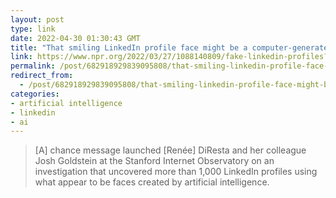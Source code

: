 ```yaml
---
layout: post
type: link
date: 2022-04-30 01:30:43 GMT
title: "That smiling LinkedIn profile face might be a computer-generated fake"
link: https://www.npr.org/2022/03/27/1088140809/fake-linkedin-profiles?campaign_id=158&emc=edit_ot_20220329&instance_id=57035&nl=on-tech-with-shira-ovide&regi_id=83449508&segment_id=86897&te=1&user_id=43ada4acfbfc708c4b4af22b39b774d9
permalink: /post/682918929839095808/that-smiling-linkedin-profile-face-might-be-a
redirect_from: 
  - /post/682918929839095808/that-smiling-linkedin-profile-face-might-be-a
categories:
- artificial intelligence
- linkedin
- ai
---
```

<blockquote>[A] chance message launched [Renée] DiResta and her colleague Josh Goldstein at the Stanford Internet Observatory on an investigation that uncovered more than 1,000 LinkedIn profiles using what appear to be faces created by artificial intelligence.</blockquote>

